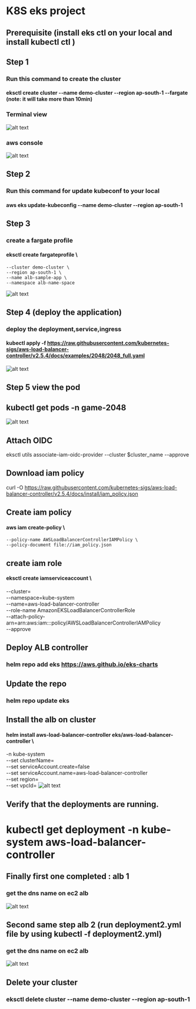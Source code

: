 # K8S eks project 
## Prerequisite  (install eks ctl on your local and install kubectl ctl )

## Step 1

### Run this command to create the cluster 

#### eksctl create cluster --name demo-cluster --region ap-south-1 --fargate (note: it will take more than 10min)
### Terminal view
![alt text](image.png)

### aws console
![alt text](image-1.png)

## Step 2

### Run this command for update kubeconf to your local

#### aws eks update-kubeconfig --name demo-cluster --region ap-south-1


## Step 3 

### create a fargate profile 

#### eksctl create fargateprofile \
    --cluster demo-cluster \
    --region ap-south-1 \
    --name alb-sample-app \
    --namespace alb-name-space
![alt text](image-2.png)


## Step 4 (deploy the application)

### deploy the deployment,service,ingress

#### kubectl apply -f https://raw.githubusercontent.com/kubernetes-sigs/aws-load-balancer-controller/v2.5.4/docs/examples/2048/2048_full.yaml

![alt text](image-3.png)


## Step 5 view the pod

##   kubectl get pods -n game-2048

![alt text](image-4.png)


## Attach OIDC

eksctl utils associate-iam-oidc-provider --cluster $cluster_name --approve


## Download iam policy 

curl -O https://raw.githubusercontent.com/kubernetes-sigs/aws-load-balancer-controller/v2.5.4/docs/install/iam_policy.json

## Create iam policy 

#### aws iam create-policy \
    --policy-name AWSLoadBalancerControllerIAMPolicy \
    --policy-document file://iam_policy.json


## create iam role

#### eksctl create iamserviceaccount \
  --cluster=<your-cluster-name> \
  --namespace=kube-system \
  --name=aws-load-balancer-controller \
  --role-name AmazonEKSLoadBalancerControllerRole \
  --attach-policy-arn=arn:aws:iam::<your-aws-account-id>:policy/AWSLoadBalancerControllerIAMPolicy \
  --approve



## Deploy ALB controller

### helm repo add eks https://aws.github.io/eks-charts

## Update the repo

### helm repo update eks



## Install the alb on cluster

#### helm install aws-load-balancer-controller eks/aws-load-balancer-controller \            
  -n kube-system \
  --set clusterName=<your-cluster-name> \
  --set serviceAccount.create=false \
  --set serviceAccount.name=aws-load-balancer-controller \
  --set region=<region> \
  --set vpcId=<your-vpc-id>
![alt text](image-6.png)


## Verify that the deployments are running.

# kubectl get deployment -n kube-system aws-load-balancer-controller




## Finally first one completed : alb 1
### get the dns name on ec2 alb 
![alt text](image-5.png)





## Second same step alb 2  (run deployment2.yml file by using kubectl -f deployment2.yml)
### get the dns name on ec2 alb
![alt text](image-7.png)





## Delete your cluster

### eksctl delete cluster --name demo-cluster --region ap-south-1

